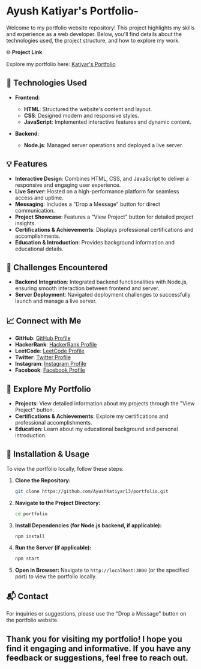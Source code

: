 # Ayush Katiyar's Portfolio-

Welcome to my portfolio website repository! This project highlights my skills and experience as a web developer. Below, you'll find details about the technologies used, the project structure, and how to explore my work.

🌐 **Project Link**

Explore my portfolio here: [Katiyar's Portfolio](https://new-portfolio-lfys.onrender.com)

## 🚀 Technologies Used

- **Frontend**:
  - **HTML**: Structured the website's content and layout.
  - **CSS**: Designed modern and responsive styles.
  - **JavaScript**: Implemented interactive features and dynamic content.

- **Backend**:
  - **Node.js**: Managed server operations and deployed a live server.

## 💡 Features

- **Interactive Design**: Combines HTML, CSS, and JavaScript to deliver a responsive and engaging user experience.
- **Live Server**: Hosted on a high-performance platform for seamless access and uptime.
- **Messaging**: Includes a "Drop a Message" button for direct communication.
- **Project Showcase**: Features a "View Project" button for detailed project insights.
- **Certifications & Achievements**: Displays professional certifications and accomplishments.
- **Education & Introduction**: Provides background information and educational details.

## 🔧 Challenges Encountered

- **Backend Integration**: Integrated backend functionalities with Node.js, ensuring smooth interaction between frontend and server.
- **Server Deployment**: Navigated deployment challenges to successfully launch and manage a live server.

## 📈 Connect with Me

- **GitHub**: [GitHub Profile](https://github.com/AyushKatiyar13)
- **HackerRank**: [HackerRank Profile](https://www.hackerrank.com/yourprofile)
- **LeetCode**: [LeetCode Profile](https://leetcode.com/yourprofile)
- **Twitter**: [Twitter Profile](https://twitter.com/yourprofile)
- **Instagram**: [Instagram Profile](https://instagram.com/yourprofile)
- **Facebook**: [Facebook Profile](https://facebook.com/yourprofile)

## 📜 Explore My Portfolio

- **Projects**: View detailed information about my projects through the "View Project" button.
- **Certifications & Achievements**: Explore my certifications and professional accomplishments.
- **Education**: Learn about my educational background and personal introduction.

## 📝 Installation & Usage

To view the portfolio locally, follow these steps:

1. **Clone the Repository:**
   ```bash
   git clone https://github.com/AyushKatiyar13/portfolio.git
   ```

2. **Navigate to the Project Directory:**
   ```bash
   cd portfolio
   ```

3. **Install Dependencies (for Node.js backend, if applicable):**
   ```bash
   npm install
   ```

4. **Run the Server (if applicable):**
   ```bash
   npm start
   ```

5. **Open in Browser:**
   Navigate to `http://localhost:3000` (or the specified port) to view the portfolio locally.

## 📬 Contact

For inquiries or suggestions, please use the "Drop a Message" button on the portfolio website.

## Thank you for visiting my portfolio! I hope you find it engaging and informative. If you have any feedback or suggestions, feel free to reach out.
